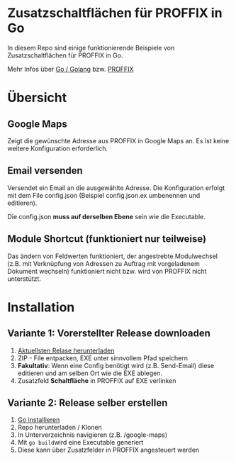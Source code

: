 
# Zusatzschaltflächen für PROFFIX in Go

In diesem Repo sind einige funktionierende Beispiele von Zusatzschaltflächen für PROFFIX in Go.

Mehr Infos über [Go / Golang](https://golang.org) bzw. [PROFFIX](http://www.proffix.net) 

# Übersicht

## Google Maps
Zeigt die gewünschte Adresse aus PROFFIX in Google Maps an. Es ist keine weitere Konfiguration erforderlich.

## Email versenden
Versendet ein Email an die ausgewählte Adresse. Die Konfiguration erfolgt mit dem File config.json (Beispiel config.json.ex umbenennen und editieren). 

Die config.json **muss auf derselben Ebene** sein wie die Executable.

## Module Shortcut (funktioniert nur teilweise)
Das ändern von Feldwerten funktioniert, der angestrebte Modulwechsel (z.B. mit Verknüpfung von Adressen zu Auftrag mit vorgeladenem Dokument wechseln) funktioniert nicht bzw. wird von PROFFIX nicht unterstützt.

# Installation

## Variante 1: Vorerstellter Release downloaden


 1.  [Aktuellsten Relase herunterladen](https://github.com/pitwch/zusatzschaltflaechen-go-proffix/releases/latest)
 2.  ZIP - File entpacken, EXE unter sinnvollem Pfad speichern
 3.  **Fakultativ**: Wenn eine Config benötigt wird (z.B. Send-Email) diese editieren und am selben Ort wie die EXE ablegen.  
 4.  Zusatzfeld **Schaltfläche** in PROFFIX auf EXE verlinken
 

## Variante 2: Release selber erstellen

 1.  [Go installieren](https://golang.org/dl/)
 2. Repo herunterladen / Klonen
 3. In Unterverzeichnis navigieren (z.B.  /google-maps)
 4. Mit `go build`wird eine Executable generiert
 5. Diese kann über Zusatzfelder in PROFFIX angesteuert werden
